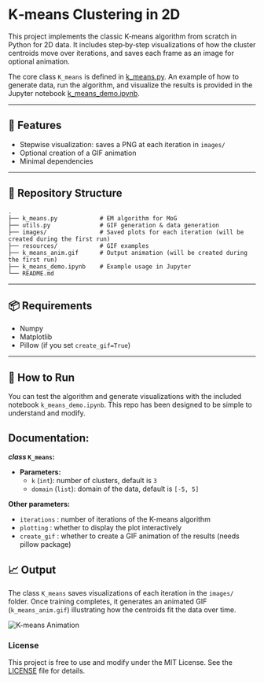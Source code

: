 # K‑means Clustering in 2D

This project implements the classic K‑means algorithm from scratch in Python for 2D data. It includes step‑by‑step visualizations of how the cluster centroids move over iterations, and saves each frame as an image for optional animation.

The core class `K_means` is defined in [k_means.py](k_means.py). An example of how to generate data, run the algorithm, and visualize the results is provided in the Jupyter notebook [k_means_demo.ipynb](k_means_demo.ipynb).

---

## 🚀 Features

- Stepwise visualization: saves a PNG at each iteration in `images/`  
- Optional creation of a GIF animation
- Minimal dependencies

---

## 📁 Repository Structure

```
.
├── k_means.py            # EM algorithm for MoG
├── utils.py              # GIF generation & data generation
├── images/               # Saved plots for each iteration (will be created during the first run)
├── resources/            # GIF examples
├── k_means_anim.gif      # Output animation (will be created during the first run)
├── k_means_demo.ipynb    # Example usage in Jupyter
└── README.md
```

---

## 📦 Requirements

- Numpy
- Matplotlib
- Pillow  (if you set `create_gif=True`)

---

## 🧪 How to Run

You can test the algorithm and generate visualizations with the included notebook `k_means_demo.ipynb`. This repo has been designed to be simple to understand and modify.

## Documentation:

**_class_ `K_means`:**
- **Parameters:**
    - `k` (`int`): number of clusters, default is `3`
    - `domain` (`list`): domain of the data, default is `[-5, 5]`

**Other parameters:**
- `iterations` : number of iterations of the K-means algorithm
- `plotting` : whether to display the plot interactively
- `create_gif` : whether to create a GIF animation of the results (needs pillow package)

## 📈 Output

The class `K_means` saves visualizations of each iteration in the `images/` folder. Once training completes, it generates an animated GIF (`k_means_anim.gif`) illustrating how the centroids fit the data over time.

![K-means Animation](https://github.com/paulbouuu/EM-gaussian-mixture/raw/main/resources/optimal_k_means.gif)

### License
This project is free to use and modify under the MIT License. See the [LICENSE](LICENSE) file for details.
